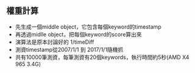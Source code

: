 ## 權重計算 ##
- 先生成一個middle object，它包含每個keyword的timestamp
- 再透過midlle object，把每個keyword的score算出來
- 演算法是原本討論好的 1/timeDiff
- 測資timestamp從2007/1/1 到 2017/1/1隨機抓
- 共有10000筆測資，每筆測資有20個keywords，執行時間約5秒(AMD X4 965 3.4G)